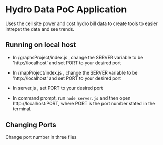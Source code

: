 ﻿# Hydro Data PoC Application
 Uses the cell site power and cost hydro bill data to create tools to easier intrepet the data and see trends. 
 
 ## Running on local host
  - In /graphsProject/index.js , change the SERVER variable to be 'http://localhost' and set PORT to your desired port
  - In /mapProject/index.js , change the SERVER variable to be 'http://localhost' and set PORT to your desired port
  - In server.js , set PORT to your desired port
 
  - In command prompt, run `node server.js` and then open http://localhost:PORT, where PORT is the port number stated in the terminal. 
 
 ## Changing Ports
 Change port number in three files
